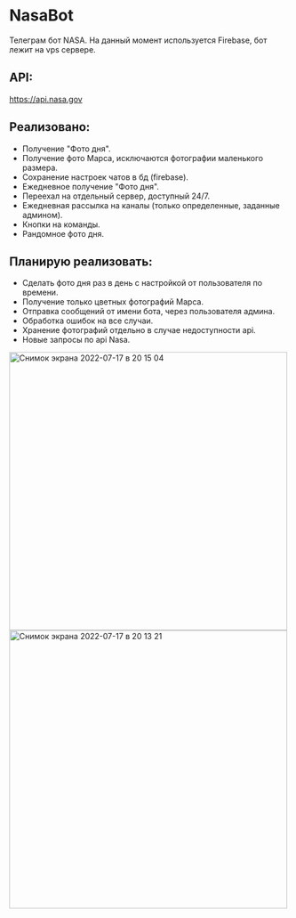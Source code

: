 # NasaBot
Телеграм бот NASA. На данный момент используется Firebase, бот лежит на vps сервере.
## API:
https://api.nasa.gov
## Реализовано:
- Получение "Фото дня". 
- Получение фото Марса, исключаются фотографии маленького размера.
- Сохранение настроек чатов в бд (firebase).
- Ежедневное получение "Фото дня".
- Переехал на отдельный сервер, доступный 24/7.
- Ежедневная рассылка на каналы (только определенные, заданные админом).
- Кнопки на команды.
- Рандомное фото дня.

## Планирую реализовать:
- Сделать фото дня раз в день с настройкой от пользователя по времени.
- Получение только цветных фотографий Марса. 
- Отправка сообщений от имени бота, через пользователя админа.
- Обработка ошибок на все случаи.
- Хранение фотографий отдельно в случае недоступности api.
- Новые запросы по api Nasa.

<img width="500" alt="Снимок экрана 2022-07-17 в 20 15 04" src="https://user-images.githubusercontent.com/43875549/179419096-bca19b06-d3f3-44f8-b47d-2ca336dab166.png">
<img width="500" alt="Снимок экрана 2022-07-17 в 20 13 21" src="https://user-images.githubusercontent.com/43875549/179419100-abb6c4ae-6cbc-4e9d-8653-b36e63b6f480.png">
